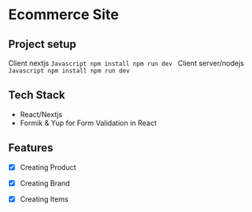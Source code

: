 # Ecommerce Site


## Project setup

Client nextjs
    ```Javascript
        npm install
        npm run dev
    ```
Client server/nodejs
    ```Javascript
        npm install
        npm run dev
    ```

## Tech Stack

* React/Nextjs
* Formik & Yup for Form Validation in React

## Features
-[x] Creating Product
-[x] Creating Brand
-[x] Creating Items
  